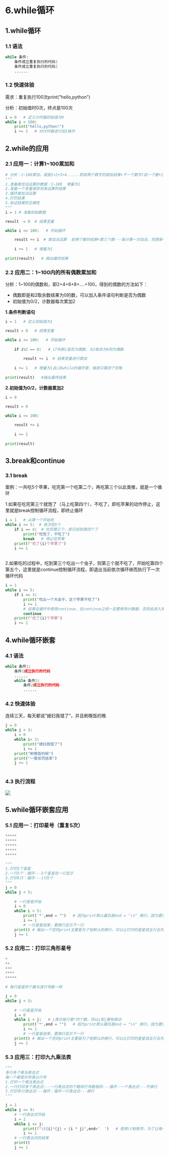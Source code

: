 # 6.while循环

## 1.while循环

### 1.1 语法

```python
while 条件:
    条件成立重复执行的代码1
    条件成立重复执行的代码2
    ......
```

### 1.2 快速体验

需求：重复执行100次print("hello,python")

分析：初始值时0次，终点是100次

```python
i = 0   # 定义计时器初始值为0
while i < 100:
    print("hello,python!")
    i += 1   # 对计时器进行加1操作
```

## 2.while的应用

### 2.1 应用一：计算1~100累加和

~~~python
# 分析：1~100累加，就是1+2+3+4....，即前两个数字的相加结果+下一个数字(前一个数+1）
"""
1.准备做加法运算的数据：1~100  增量为1
2.准备一个变量保存将来运算的结果
3.循环做加法运算
4.打印结果
5.验证结果的正确性
"""
i = 1 # 准备初始数据

result  = 0  # 结果变量

while i <= 100:   # 开始循环

    result += i  # 做加法运算  前两个数的结果+第三个数···每计算一次加法，则更新一个result变量值
    
    i += 1   # 增量为1
    
print(result)   # 输出最终结果
~~~

### 2.2 应用二：1~100内的所有偶数累加和

分析：1~100的偶数和，即2+4+6+8+....+100，得到的偶数的方法如下：

* 偶数即是和2取余数结果为0的数，可以加入条件语句判断是否为偶数
* 初始值为0/2，计数器每次累加2

**1.条件判断语句**   

```python
i = 1   # 定义初始值为1

result = 0   # 结果变量

while i <= 100:   # 开始循环
    
    if i%2 == 0:   # if判断i是否为偶数，与2取余为0则为偶数
        
        result += i  # 结果变量进行累加
        
    i += 1   # 增量为1且i在while的循环里，缩进只需四个空格
        
print(result)   #输出最终结果
```

**2.初始值为0/2，计数器累加2**

```python
i = 0

result = 0

while i <= 100:
    
    result += i
    
    i += 2
    
print(result)
```

## 3.break和continue

### 3.1 break

案例：一共吃5个苹果，吃完第一个吃第二个，再吃第三个以此类推，就是一个循环

1.如果在吃完第三个就饱了（马上吃第四个），不吃了，即吃苹果的动作停止，这里就是break控制循环流程，即终止循环

```python
i = 1   # 从第一个开始吃
while i <= 5:  # 依次吃5个
    if i == 4:  # 吃完第三个，即已经到第四个了
        print("吃饱了，不吃了")
        break   # 停止吃苹果
    print(f"吃了{i}个苹果了")
    i += 1
    
```



2.如果吃的过程中，吃到第三个吃出一个虫子，则第三个就不吃了，开始吃第四个第五个，这里就是continue控制循环流程，即退出当前依次循环继而执行下一次循环代码

```python
i = 1
while i <= 5:
    if i == 3:
        print("吃出一个大虫子，这个苹果不吃了")
        i += 1
        # 如果在循环中使用continue，在continue之前一定要修改计数器，否则会进入死循环
        continue
    print(f"吃了{i}个苹果")
    i += 1
```

## 4.while循环嵌套

### 4.1 语法

```python
while 条件1:
    条件1成立执行的代码
    ......
    while 条件2:
        条件2成立执行的代码
        ......
```

### 4.2 快速体验

连续三天，每天都说”媳妇我错了“，并且刷晚饭的晚

```python
j = 0
while j < 3:
    i = 0
    while i< 3:
        print("媳妇我错了")
        i += 1
    print("刷晚饭的碗")
    print("一套惩罚结束")
    j += 1
    
```

### 4.3 执行流程

![](C:\Users\15498\Desktop\X}V4[TMWHCJ~{FOA0SN`LLX.png)

## 5.while循环嵌套应用

### 5.1 应用一：打印星号（重复5次）

```python
*****
*****
*****
*****
*****
```

```python
"""
1.打印1个星星
2.一行5个：循环---5个星星在一行显示
3.打印5行：循环---1行5个
"""
j = 0
while j < 5:
    
    # 一行星星开始
    i = 0
    while i < 5:
        print('*',end = "")   # 因为print默认最后是end = "\n" 换行，因为要求是打印5个星星在一行，所以不需要换行，就把/n删除
        i += 1   
        # 一行星星结束，要换行显示下一行
    print() # 输出一个空的print主要是为了他默认的换行，可以让打印的星星成五行五列
    j += 1
```

### 5.2 应用二：打印三角形星号

```python
*
**
***
****
*****
```

```python
# 每行星星的个数与其行号数一样

j = 0
while j < 5:
    
    # 一行星星开始
    i = 0
    while i < j:   # i表示每行里*的个数，所以i和j要有联动
        print('*',end = "")   # 因为print默认最后是end = "\n" 换行，因为要求是打印5个星星在一行，所以不需要换行，就把/n删除
        i += 1   
        # 一行星星结束，要换行显示下一行
    print() # 输出一个空的print主要是为了他默认的换行，可以让打印的星星成五行五列
    j += 1
```

### 5.3 应用三：打印九九乘法表

```python
"""
多行多个乘法表达式
每一个都是列号乘以行号
1.打印一个乘法表达式
2.一行打印多个表达式---一行表达式的个数和行号数相同---循环：一个表达式---不换行
3.打印多行表达式---循环：循环一行表达式---换行
"""

j = 1
while j <= 9:
    # 一行表达式开始
    i = 1
    while i <= j:
        print(f"\t{i}*{j} = {i * j}",end='  ')   # 使用\t制表符，为了让每一列的开头都在同一条线上对齐
        i += 1
    # 一行表达式的结束
    print()
    j += 1
```



